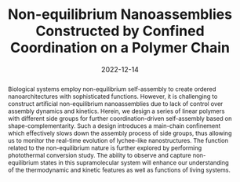 ---
title: "Non-equilibrium Nanoassemblies Constructed by Confined Coordination on a Polymer Chain"
authors:
- Zhikai Li
- Min Chen
- Zhi Chen
- You-Liang Zhu
- Chenxing Guo
- Heng Wang
- Yi Qin
- Fang Fang
- Dong Wang
- Chenliang Su
- Chuanxin He
- Xiujun Yu
- Zhong-Yuan Lu
- Xiaopeng Li
date: "2022-12-14"
doi: "10.1021/jacs.2c09726"
publication_types: ["期刊文章"]
publication: "Journal of the American Chemical Society"
publication_short: "J. Am. Chem. Soc. 2022,49,144,22651-22661"
abstract: "
<!--more-->
Biological systems employ non-equilibrium self-assembly to  create ordered nanoarchitectures with sophisticated functions. However,  it is challenging to construct artificial non-equilibrium nanoassemblies  due to lack of control over assembly dynamics and kinetics. Herein, we  design a series of linear polymers with different side groups for  further coordination-driven self-assembly based on  shape-complementarity. Such a design introduces a main-chain confinement  which effectively slows down the assembly process of side groups, thus  allowing us to monitor the real-time evolution of lychee-like  nanostructures. The function related to the non-equilibrium nature is  further explored by performing photothermal conversion study. The  ability to observe and capture non-equilibrium states in this  supramolecular system will enhance our understanding of the  thermodynamic and kinetic features as well as functions of living  systems."
url_pdf: "https://doi.org/10.1021/jacs.2c09726"
---